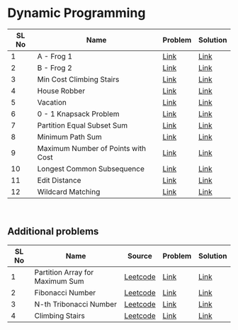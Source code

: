 # Dynamic Programming

| SL No       | Name        | Problem     | Solution
| ----------- | ----------- | ----------- | ----------
| 1 | A - Frog 1 | [Link](https://atcoder.jp/contests/dp/tasks/dp_a) | [Link]()
| 2 | B - Frog 2 | [Link](https://atcoder.jp/contests/dp/tasks/dp_b) | [Link]()
| 3 | Min Cost Climbing Stairs | [Link](https://leetcode.com/problems/min-cost-climbing-stairs/) | [Link]()
| 4 | House Robber | [Link](https://leetcode.com/problems/house-robber/) | [Link](https://github.com/Debdyut/Algorithm-Interview-Prep/blob/main/Dynamic%20Programming/198.%20House%20Robber.md)
| 5 | Vacation | [Link](https://atcoder.jp/contests/dp/tasks/dp_c) | [Link](https://github.com/Debdyut/Algorithm-Interview-Prep/blob/main/Dynamic%20Programming/C-Vacation.md)
| 6 | 0 - 1 Knapsack Problem | [Link](https://practice.geeksforgeeks.org/problems/0-1-knapsack-problem0945/1#) | [Link](https://github.com/Debdyut/Algorithm-Interview-Prep/blob/main/Dynamic%20Programming/0-1%20Knapsack.md)
| 7 | Partition Equal Subset Sum | [Link](https://practice.geeksforgeeks.org/problems/subset-sum-problem2014/1#) | [Link](https://github.com/Debdyut/Algorithm-Interview-Prep/blob/main/Dynamic%20Programming/Partition%20Equal%20Subset%20Sum.md)
| 8 | Minimum Path Sum | [Link](https://leetcode.com/problems/minimum-path-sum/) | [Link](https://github.com/Debdyut/Algorithm-Interview-Prep/blob/main/Dynamic%20Programming/Minimum%20Path%20Sum.md)
| 9 | Maximum Number of Points with Cost | [Link](https://leetcode.com/problems/maximum-number-of-points-with-cost/) | [Link](https://github.com/Debdyut/Algorithm-Interview-Prep/blob/main/Dynamic%20Programming/Maximum%20Number%20of%20Points%20with%20Cost.md)
| 10 | Longest Common Subsequence | [Link](https://leetcode.com/problems/longest-common-subsequence/) | [Link](https://github.com/Debdyut/Algorithm-Interview-Prep/blob/main/Dynamic%20Programming/Longest%20Common%20Subsequence.md)
| 11 | Edit Distance | [Link](https://leetcode.com/problems/edit-distance/) | [Link](https://github.com/Debdyut/Algorithm-Interview-Prep/blob/main/Dynamic%20Programming/Edit%20Distance.md)
| 12 | Wildcard Matching | [Link](https://leetcode.com/problems/wildcard-matching/) | [Link](https://github.com/Debdyut/Algorithm-Interview-Prep/blob/main/Dynamic%20Programming/Wildcard%20Matching.md)


<br/>

## Additional problems

| SL No       | Name        | Source        | Problem     | Solution
| ----------- | ----------- | ----------- | ----------  | ----------
| 1 | Partition Array for Maximum Sum | [Leetcode](https://leetcode.com/) |[Link](https://leetcode.com/problems/partition-array-for-maximum-sum/) | [Link](https://github.com/Debdyut/Algorithm-Interview-Prep/blob/main/Dynamic%20Programming/Partition%20Array%20for%20Maximum%20Sum.md)
| 2 | Fibonacci Number | [Leetcode](https://leetcode.com/) |[Link](https://leetcode.com/problems/fibonacci-number/) | [Link](https://github.com/Debdyut/Algorithm-Interview-Prep/blob/main/Dynamic%20Programming/Fibonacci%20Number.md)
| 3 | N-th Tribonacci Number | [Leetcode](https://leetcode.com/) |[Link](https://leetcode.com/problems/n-th-tribonacci-number/) | [Link](https://github.com/Debdyut/Algorithm-Interview-Prep/blob/main/Dynamic%20Programming/N-th%20Tribonacci%20Number.md)
| 4 | Climbing Stairs | [Leetcode](https://leetcode.com/) |[Link](https://leetcode.com/problems/climbing-stairs/) | [Link](https://github.com/Debdyut/Algorithm-Interview-Prep/blob/main/Dynamic%20Programming/Climbing%20Stairs.md)
